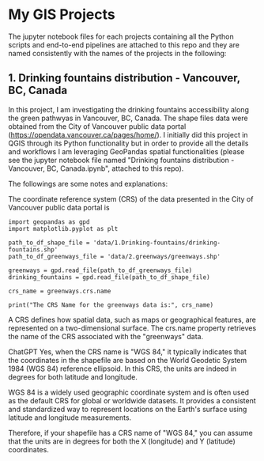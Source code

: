 
# My GIS Projects

The jupyter notebook files for each projects containing all the Python scripts and end-to-end pipelines are attached to this repo and they are named consistently with the names of the projects in the following:

## 1. Drinking fountains distribution - Vancouver, BC, Canada

In this project, I am investigating the drinking fountains accessibility along the green pathwyas in Vancouver, BC, Canada. The shape files data were obtained from the City of Vancouver public data portal (https://opendata.vancouver.ca/pages/home/). I initially did this project in QGIS through its Python functionality but in order to provide all the details and workflows I am leveraging GeoPandas spatial functionalities (please see the jupyter notebook file named "Drinking fountains distribution - Vancouver, BC, Canada.ipynb", attached to this repo). 

The followings are some notes and explanations:

The coordinate reference system (CRS) of the data presented in the City of Vancouver public data portal is 

    import geopandas as gpd
    import matplotlib.pyplot as plt

    path_to_df_shape_file = 'data/1.Drinking-fountains/drinking-fountains.shp'
    path_to_df_greenways_file = 'data/2.greenways/greenways.shp'

    greenways = gpd.read_file(path_to_df_greenways_file)
    drinking_fountains = gpd.read_file(path_to_df_shape_file)

    crs_name = greenways.crs.name

    print("The CRS Name for the greenways data is:", crs_name)



A CRS defines how spatial data, such as maps or geographical features, are represented on a two-dimensional surface. The crs.name property retrieves the name of the CRS associated with the "greenways" data.


ChatGPT
Yes, when the CRS name is "WGS 84," it typically indicates that the coordinates in the shapefile are based on the World Geodetic System 1984 (WGS 84) reference ellipsoid. In this CRS, the units are indeed in degrees for both latitude and longitude.

WGS 84 is a widely used geographic coordinate system and is often used as the default CRS for global or worldwide datasets. It provides a consistent and standardized way to represent locations on the Earth's surface using latitude and longitude measurements.

Therefore, if your shapefile has a CRS name of "WGS 84," you can assume that the units are in degrees for both the X (longitude) and Y (latitude) coordinates.
